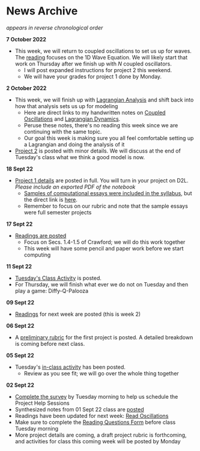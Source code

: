 # News Archive

*appears in reverse chronological order*

**7 October 2022**

* This week, we will return to coupled oscillations to set us up for waves. The [reading](2_oscillations/readings-waves) focuses on the 1D Wave Equation. We will likely start that work on Thursday after we finish up with $N$ coupled oscillators.
    * I will post expanded instructions for project 2 this weekend.
    * We will have your grades for project 1 done by Monday.


**2 October 2022**

* This week, we will finish up with [Lagrangian Analysis](2_oscillations/readings-lagrangian-dynamics) and shift back into how that analysis sets us up for modeling
    * Here are direct links to my handwritten notes on [Coupled Oscillations](https://github.com/dannycab/phy415msu/blob/main/MMIPbook/assets/pdfs/notes/Notes_2_Coupled_Oscillations.pdf) and [Lagrangian Dynamics](https://github.com/dannycab/phy415msu/blob/main/MMIPbook/assets/pdfs/notes/Notes_2_Lagrangian_Dynamics.pdf).
    * Peruse these notes, there's no reading this week since we are continuing with the same topic.
    * Our goal this week is making sure you all feel comfortable setting up a Lagrangian and doing the analysis of it
* [Project 2](0_course/projects/project2) is posted with minor details. We will discuss at the end of Tuesday's class what we think a good model is now.

**18 Sept 22**
- [Project 1 details](./0_course/projects/project1) are posted in full. You will turn in your project on D2L. *Please include an exported PDF of the notebook*
    - [Samples of computational essays were included in the syllabus](https://dannycaballero.info/phy415msu/content/0_course/assessments.html), but the direct link is [here](https://uio-ccse.github.io/computational-essay-showroom/).
    - Remember to focus on our rubric and note that the sample essays were full semester projects

**17 Sept 22**
- [Readings are posted](https://dannycaballero.info/phy415msu/content/2_oscillations/readings-coupled-oscillators.html)
    - Focus on Secs. 1.4-1.5 of Crawford; we will do this work together
    - This week will have some pencil and paper work before we start computing

**11 Sept 22**
- [Tuesday's Class Activity](https://dannycaballero.info/phy415msu/content/2_oscillations/activity-ODE-numerical.html) is posted.
- For Thursday, we will finish what ever we do not on Tuesday and then play a game: Diffy-Q-Palooza

**09 Sept 22**
- [Readings](https://dannycaballero.info/phy415msu/content/2_oscillations/readings-numerical_integration_1d.html) for next week are posted (this is week 2)


**06 Sept 22**
- A [preliminary rubric](./0_course/rubric) for the first project is posted. A detailed breakdown is coming before next class.

**05 Sept 22**
- Tuesday's [in-class activity](https://dannycaballero.info/phy415msu/content/2_oscillations/activity-SHO_and_dynamical_systems.html) has been posted.
    - Review as you see fit; we will go over the whole thing together

**02 Sept 22**

- [Complete the survey](https://www.when2meet.com/?16627934-Bt7PQ) by Tuesday morning to help us schedule the Project Help Sessions
- Synthesized notes from 01 Sept 22 class are [posted](./1_modeling/notes-what_is_a_model)
- Readings have been updated for next week: [Read Oscillations](./2_oscillations/readings-oscillators)
- Make sure to complete the [Reading Questions Form](./0_course/reading_questions) before class Tuesday morning
- More project details are coming, a draft project rubric is forthcoming, and activities for class this coming week will be posted by Monday